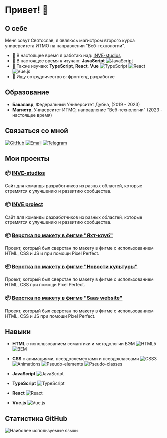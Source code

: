 # Привет! 👋

## О себе

Меня зовут Святослав, я являюсь магистром второго курса университета ИТМО на направлении "Веб-технологии".

- 🔭 В настоящее время я работаю над: [INVE-studios](https://github.com/sweeser/INVE-studios)
- 🌱 В настоящее время я изучаю: **JavaScript**
  ![JavaScript](https://img.shields.io/badge/JavaScript-323330?style=flat&logo=javascript&logoColor=F7DF1E)
- 🌱 Также изучаю: **TypeScript**, **React**, **Vue**
  ![TypeScript](https://img.shields.io/badge/TypeScript-3178C6?style=flat&logo=typescript&logoColor=white)
  ![React](https://img.shields.io/badge/React-61DAFB?style=flat&logo=react&logoColor=black)
  ![Vue.js](https://img.shields.io/badge/Vue.js-42b883?style=flat&logo=vue.js&logoColor=white)
- 👯 Ищу сотрудничество в: фронтенд разработке

## Образование

- **Бакалавр**, Федеральный Университет Дубна, (2019 - 2023)
- **Магистр**, Университет ИТМО, направление "Веб-технологии" (2023 - настоящее время)

## Связаться со мной

[![GitHub](https://img.shields.io/badge/GitHub-black?style=flat&logo=github)](https://github.com/sweeser)
[![Email](https://img.shields.io/badge/Email-red?style=flat&logo=gmail)](mailto:shemelin-01@mail.ru)
[![Telegram](https://img.shields.io/badge/Telegram-2CA5E0?style=flat&logo=telegram&logoColor=white)](https://t.me/sweeser)

## Мои проекты

### 📦 [INVE-studios](https://github.com/sweeser/INVE-studios)
Сайт для команды разработчиков из разных областей, которые стремятся к улучшению и развитию сообщества.

### 📦 [INVE project](https://github.com/sweeser/INVE-project)
Сайт для команды разработчиков из разных областей, которые стремятся к улучшению и развитию сообщества.

### 📦 [Верстка по макету в фигме "Яхт-клуб"](https://github.com/sweeser/ship-layout)
Проект, который был сверстан по макету в фигме с использованием HTML, CSS и JS и при помощи Pixel Perfect.

### 📦 [Верстка по макету в фигме "Новости культуры"](https://github.com/sweeser/culture-layout)
Проект, который был сверстан по макету в фигме с использованием HTML, CSS при помощи Pixel Perfect.

### 📦 [Верстка по макету в фигме "Saas website"](https://github.com/sweeser/saas-website)
Проект, который был сверстан по макету в фигме с использованием HTML, CSS и JS при помощи Pixel Perfect.

## Навыки

- **HTML** с использованием семантики и методологии БЭМ
  ![HTML5](https://img.shields.io/badge/HTML5-E34F26?style=flat&logo=html5&logoColor=white)
  ![BEM](https://img.shields.io/badge/BEM-000000?style=flat&logo=bem&logoColor=white)

- **CSS** с анимациями, псевдоэлементами и псевдоклассами
  ![CSS3](https://img.shields.io/badge/CSS3-1572B6?style=flat&logo=css3&logoColor=white)
  ![Animations](https://img.shields.io/badge/Animations-FF4088?style=flat&logo=css3&logoColor=white)
  ![Pseudo-elements](https://img.shields.io/badge/Pseudo--elements-7952B3?style=flat&logo=css3&logoColor=white)
  ![Pseudo-classes](https://img.shields.io/badge/Pseudo--classes-228B22?style=flat&logo=css3&logoColor=white)

- **JavaScript**
  ![JavaScript](https://img.shields.io/badge/JavaScript-323330?style=flat&logo=javascript&logoColor=F7DF1E)

- **TypeScript**
  ![TypeScript](https://img.shields.io/badge/TypeScript-3178C6?style=flat&logo=typescript&logoColor=white)

- **React**
  ![React](https://img.shields.io/badge/React-61DAFB?style=flat&logo=react&logoColor=black)

- **Vue.js**
  ![Vue.js](https://img.shields.io/badge/Vue.js-42b883?style=flat&logo=vue.js&logoColor=white)

## Статистика GitHub

![Наиболее используемые языки](https://github-readme-stats.vercel.app/api/top-langs/?username=sweeser&layout=compact&theme=radical)
